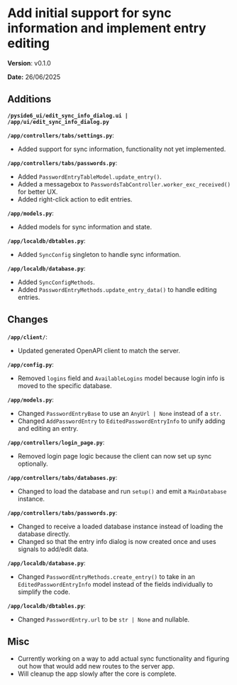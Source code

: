 # Add initial support for sync information and implement entry editing

**Version**: v0.1.0

**Date:** 26/06/2025

## Additions

**`/pyside6_ui/edit_sync_info_dialog.ui | /app/ui/edit_sync_info_dialog.py`**

**`/app/controllers/tabs/settings.py`**:

* Added support for sync information, functionality not yet implemented.

**`/app/controllers/tabs/passwords.py`**:

* Added `PasswordEntryTableModel.update_entry()`.
* Added a messagebox to `PasswordsTabController.worker_exc_received()` for better UX.
* Added right-click action to edit entries.

**`/app/models.py`**:

* Added models for sync information and state.

**`/app/localdb/dbtables.py`**:

* Added `SyncConfig` singleton to handle sync information.

**`/app/localdb/database.py`**:

* Added `SyncConfigMethods`.
* Added `PasswordEntryMethods.update_entry_data()` to handle editing entries.

## Changes

**`/app/client/`**:

* Updated generated OpenAPI client to match the server.

**`/app/config.py`**:

* Removed `logins` field and `AvailableLogins` model because login info is moved to the specific database.

**`/app/models.py`**:

* Changed `PasswordEntryBase` to use an `AnyUrl | None` instead of a `str`.
* Changed `AddPasswordEntry` to `EditedPasswordEntryInfo` to unify adding and editing an entry.

**`/app/controllers/login_page.py`**:

* Removed login page logic because the client can now set up sync optionally.

**`/app/controllers/tabs/databases.py`**:

* Changed to load the database and run `setup()` and emit a `MainDatabase` instance.

**`/app/controllers/tabs/passwords.py`**:

* Changed to receive a loaded database instance instead of loading the database directly.
* Changed so that the entry info dialog is now created once and uses signals to add/edit data.

**`/app/localdb/database.py`**:

* Changed `PasswordEntryMethods.create_entry()` to take in an `EditedPasswordEntryInfo` model instead
  of the fields individually to simplify the code.

**`/app/localdb/dbtables.py`**:

* Changed `PasswordEntry.url` to be `str | None` and nullable.

## Misc

* Currently working on a way to add actual sync functionality and figuring out how that would add new routes
  to the server app.
* Will cleanup the app slowly after the core is complete.
